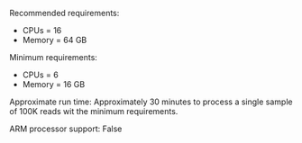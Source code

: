 Recommended requirements:

+ CPUs = 16
+ Memory = 64 GB

Minimum requirements:

+ CPUs = 6
+ Memory = 16 GB

Approximate run time: Approximately 30 minutes to process a single sample of 100K reads wit the minimum requirements.

ARM processor support: False
